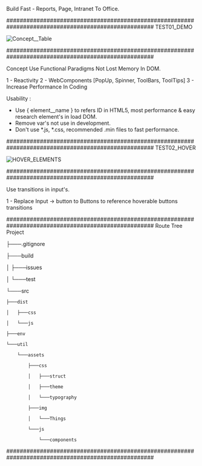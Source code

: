 Build Fast - Reports, Page, Intranet To Office.


####################################################################################################
TEST01_DEMO

![Concept__Table](https://user-images.githubusercontent.com/82796954/137357761-16bab74e-bea2-458f-b640-79098332ddde.png)

####################################################################################################

Concept Use Functional Paradigms Not Lost Memory In DOM.

  1 - Reactivity
  2 - WebComponents [PopUp, Spinner, ToolBars, ToolTips]
  3 - Increase Performance In Coding

Usability :
  * Use { element__name } to refers ID in HTML5, most performance & easy research element's in load DOM.
  * Remove var's not use in development.
  * Don't use *.js, *.css, recommended .min files to fast performance.

####################################################################################################
TEST02_HOVER


![HOVER_ELEMENTS](https://user-images.githubusercontent.com/82796954/137756492-e731443a-786b-4b9e-8844-32de4eec81d5.png)

####################################################################################################

Use transitions in input's.

  1 - Replace Input -> button to Buttons to reference hoverable buttons transitions

####################################################################################################
Route Tree Project

├───.gitignore

├───build

│   ├───issues

│   └───test

└───src
    
    ├───dist
    
    │   ├───css
    
    │   └───js
    
    ├───env
    
    └───util
        
        └───assets
            
            ├───css
            
            │   ├───struct
            
            │   ├───theme
            
            │   └───typography
            
            ├───img
            
            │   └───Things
            
            └───js
                
                └───components
####################################################################################################
